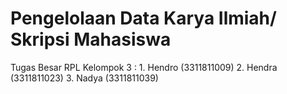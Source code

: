<h1>Pengelolaan Data Karya Ilmiah/ Skripsi Mahasiswa</h1>
Tugas Besar RPL Kelompok 3 : 
1. Hendro (3311811009)
2. Hendra (3311811023)
3. Nadya (3311811039)
